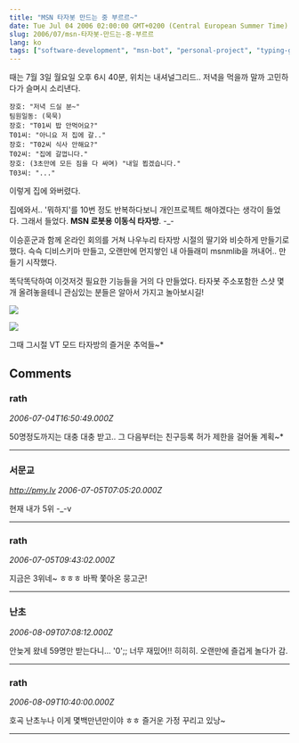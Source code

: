 ```yaml
---
title: "MSN 타자봇 만드는 중 부르르~"
date: Tue Jul 04 2006 02:00:00 GMT+0200 (Central European Summer Time)
slug: 2006/07/msn-타자봇-만드는-중-부르르
lang: ko
tags: ["software-development", "msn-bot", "personal-project", "typing-game"]
---
```


때는 7월 3일 월요일 오후 6시 40분, 위치는 내셔널그리드..
저녁을 먹을까 말까 고민하다가 슬며시 소리낸다.

```
장호: "저녁 드실 분~"
팀원일동: (묵묵)
장호: "T01씨 밥 안먹어요?"
T01씨: "아니요 저 집에 갈.."
장호: "T02씨 식사 안해요?"
T02씨: "집에 갈껍니다."
장호: (3초만에 모든 짐을 다 싸며) "내일 뵙겠습니다."
T03씨: "..."
```

이렇게 집에 와버렸다. 

집에와서.. '뭐하지'를 10번 정도 반복하다보니 개인프로젝트 해야겠다는 생각이 들었다. 그래서 들었다. **MSN 로봇용 이동식 타자방**. -_-

이승훈군과 함께 온라인 회의를 거쳐 나우누리 타자방 시절의 딸기와 비슷하게 만들기로 했다. 슥슥 디비스키마 만들고, 오랜만에 먼지쌓인 내 아들래미 msnmlib을 꺼내어.. 만들기 시작했다. 

똑닥똑닥하여 이것저것 필요한 기능들을 거의 다 만들었다.
타자봇 주소포함한 스샷 몇개 올려놓을테니 관심있는 분들은 알아서 가지고 놀아보시길!

![](/img/msn_taja01.png)

![](/img/msn_taja02.png)

그때 그시절 VT 모드 타자방의 즐거운 추억들~*

## Comments

### rath
*2006-07-04T16:50:49.000Z*

50명정도까지는 대충 대충 받고.. 그 다음부터는 친구등록 허가 제한을 걸어둘 계획~*

---

### 서문교
*http://pmy.lv*
*2006-07-05T07:05:20.000Z*

현재 내가 5위 -_-v

---

### rath
*2006-07-05T09:43:02.000Z*

지금은 3위네~ ㅎㅎㅎ 바짝 쫓아온 뭉고군!

---

### 난초
*2006-08-09T07:08:12.000Z*

안늦게 왔네 59명만 받는다니... '0';; 너무 재밌어!! 히히히.
오랜만에 즐겁게 놀다가 감.

---

### rath
*2006-08-09T10:40:00.000Z*

호곡 난초누나 이게 몇백만년만이야 ㅎㅎ 즐거운 가정 꾸리고 있낭~

---
